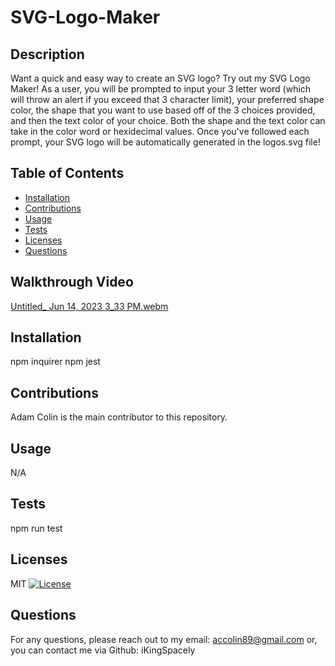 
# SVG-Logo-Maker

## Description
Want a quick and easy way to create an SVG logo? Try out my SVG Logo Maker! As a user, you will be prompted to input your 3 letter word (which will throw an alert if you exceed that 3 character limit), your preferred shape color, the shape that you want to use based off of the 3 choices provided, and then the text color of your choice. Both the shape and the text color can take in the color word or hexidecimal values. Once you've followed each prompt, your SVG logo will be automatically generated in the logos.svg file!

## Table of Contents
- [Installation](#installation)
- [Contributions](#contributions)
- [Usage](#usage)
- [Tests](#tests)
- [Licenses](#licenses)
- [Questions](#questions)

## Walkthrough Video
[Untitled_ Jun 14, 2023 3_33 PM.webm](https://github.com/iKingSpacely/SVG-logo-maker-OOP/assets/131802980/e091d16a-8c5c-47aa-b957-6b2c0a925874)

## Installation
npm inquirer npm jest

## Contributions
Adam Colin is the main contributor to this repository.

## Usage
N/A

## Tests
npm run test

## Licenses
MIT
[![License](https://img.shields.io/badge/License-MIT-red.svg)](https://opensource.org/licenses/MIT)

## Questions
For any questions, please reach out to my email: accolin89@gmail.com or, you can contact me via Github: iKingSpacely
